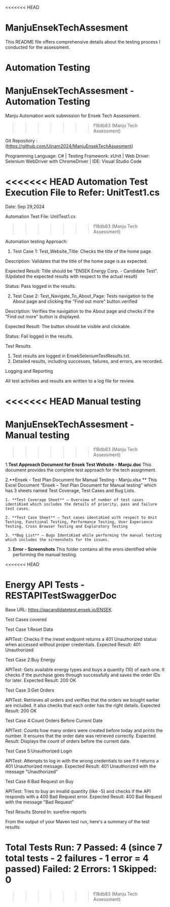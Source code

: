 <<<<<<< HEAD
# ManjuEnsekTechAssesment 

This README file offers comprehensive details about the testing process I conducted for the assessment.

**Automation Testing**
=======
# ManjuEnsekTechAssesment - Automation Testing
Manju Automation work submission for Ensek Tech Assessment.
>>>>>>> f18db83 (Manju Tech Assessment)

Git Repository : (https://github.com/Ujnam2024/ManjuEnsekTechAssesment)

Programming Language: C# | Testing Framework: xUnit | Web Driver: Selenium WebDriver with ChromeDriver | IDE: Visual Studio Code

<<<<<<< HEAD
Automation Test Execution File to Refer: UnitTest1.cs
=======
Date: Sep 29,2024

Automation Test File: UnitTest1.cs
>>>>>>> f18db83 (Manju Tech Assessment)

Automation testing Approach:

1. Test Case 1: Test_Website_Title: Checks the title of the home page.

  Description: Validates that the title of the home page is as expected.

  Expected Result: Title should be "ENSEK Energy Corp. - Candidate Test".(Updated the expected results with respect to the actual result)

  Status: Pass logged in the results.

2. Test Case 2: Test_Navigate_To_About_Page: Tests navigation to the About page and clicking the "Find out more" button.verified

  Description: Verifies the navigation to the About page and checks if the "Find out more" button is displayed.

  Expected Result: The button should be visible and clickable.

  Status: Fail logged in the results.

Test Results
  
  1. Test results are logged in EnsekSeleniumTestResults.txt.
  2. Detailed results, including successes, failures, and errors, are recorded.

Logging and Reporting
  
  All test activities and results are written to a log file for review.

<<<<<<< HEAD
**Manual testing**
=======
# ManjuEnsekTechAssesment - Manual testing
>>>>>>> f18db83 (Manju Tech Assessment)

1.**Test Approach Document for Ensek Test Website - Manju.doc**
    This document provides the complete test approach for the tech assignment.

2.**Ensek - Test Plan Document for Manual Testing - Manju.xlsx **
    This Excel Document “Ensek – Test Plan Document for Manual testing” which has 3 sheets named Test Coverage, Test Cases and Bug Lists.
    
    1. **Test Coverage Sheet** – Overview of number of test cases identiKied which includes the details of priority, pass and failure test cases.
    
    2. **Test Case Sheet** – Test cases identiKied with respect to Unit Testing, Functional Testing, Performance Testing, User Experience Testing, Cross Browser Testing and Exploratory Testing
    
    3. **Bug List** – Bugs IdentiKied while performing the manual testing which includes the screenshots for the issues.

3. **Error - Screenshots**
    This folder contains all the erors identified while performing the manual testing. 
  
<<<<<<< HEAD
# Energy API Tests - RESTAPITestSwaggerDoc

Base URL:
https://qacandidatetest.ensek.io/ENSEK

Test Cases covered

Test Case 1:Reset Data

  APITest: Checks if the /reset endpoint returns a 401 Unauthorized status when accessed without proper credentials.
  Expected Result: 401 Unauthorized

Test Case 2:Buy Energy

  APITest: Gets available energy types and buys a quantity (10) of each one. It checks if the purchase goes through successfully and saves the order IDs for later.
  Expected Result: 200 OK

Test Case 3:Get Orders
  
  APITest: Retrieves all orders and verifies that the orders we bought earlier are included. It also checks that each order has the right details.
  Expected Result: 200 OK

Test Case 4:Count Orders Before Current Date
  
  APITest: Counts how many orders were created before today and prints the number. It ensures that the order date was retrieved correctly.
  Expected Result: Displays the count of orders before the current date.

Test Case 5:Unauthorized Login
  
  APITest: Attempts to log in with the wrong credentials to see if it returns a 401 Unauthorized message.
  Expected Result: 401 Unauthorized with the message "Unauthorized"

Test Case 6:Bad Request on Buy
  
  APITest: Tries to buy an invalid quantity (like -5) and checks if the API responds with a 400 Bad Request error.
  Expected Result: 400 Bad Request with the message "Bad Request"

Test Results Stored In: surefire-reports

From the output of your Maven test run, here's a summary of the test results:

Total Tests Run: 7
  Passed: 4 (since 7 total tests - 2 failures - 1 error = 4 passed)
  Failed: 2
  Errors: 1
  Skipped: 0
=======
>>>>>>> f18db83 (Manju Tech Assessment)
